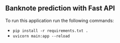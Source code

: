 ## Banknote prediction with Fast API

To run this application run the following commands:

- `pip install -r requirements.txt .`
- `uvicorn main:app --reload`